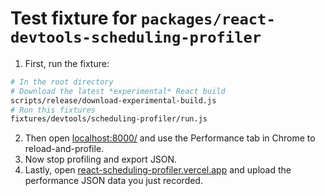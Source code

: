 # Test fixture for `packages/react-devtools-scheduling-profiler`

1. First, run the fixture:
```sh
# In the root directory
# Download the latest *experimental* React build
scripts/release/download-experimental-build.js
# Run this fixtures
fixtures/devtools/scheduling-profiler/run.js
```
2. Then open [localhost:8000/](http://localhost:8000/) and use the Performance tab in Chrome to reload-and-profile.
3. Now stop profiling and export JSON.
4. Lastly, open [react-scheduling-profiler.vercel.app](https://react-scheduling-profiler.vercel.app/) and upload the performance JSON data you just recorded.